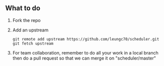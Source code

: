 ## What to do

1. Fork the repo
2. Add an upstream

   ```
   git remote add upstream https://github.com/leungc70/scheduler.git
   git fetch upstream
   ```
   
3. For team collaboration, remember to do all your work in a local branch then do a pull request so that we can merge it on "scheduler/master"
